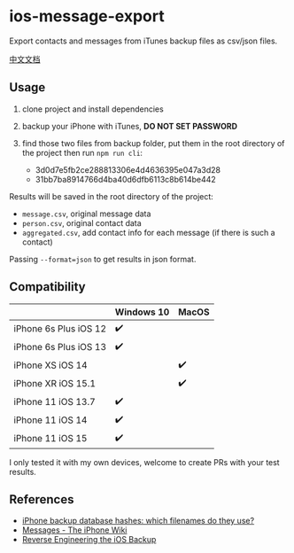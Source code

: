 # ios-message-export

Export contacts and messages from iTunes backup files as csv/json files.

[中文文档](./README.zh.md)

## Usage

1. clone project and install dependencies

2. backup your iPhone with iTunes, **DO NOT SET PASSWORD**

3. find those two files from backup folder, put them in the root directory of the project then run `npm run cli`:

   - 3d0d7e5fb2ce288813306e4d4636395e047a3d28
   - 31bb7ba8914766d4ba40d6dfb6113c8b614be442

Results will be saved in the root directory of the project:

- `message.csv`, original message data
- `person.csv`, original contact data
- `aggregated.csv`, add contact info for each message (if there is such a contact)

Passing `--format=json` to get results in json format.

## Compatibility

| | Windows 10 | MacOS |
| - | - | - |
| iPhone 6s Plus iOS 12 | ✔️ | |
| iPhone 6s Plus iOS 13 | ✔️ | |
| iPhone XS iOS 14 | | ✔️ |
| iPhone XR iOS 15.1 | | ✔️ |
| iPhone 11 iOS 13.7 | ✔️ | |
| iPhone 11 iOS 14 | ✔️ | |
| iPhone 11 iOS 15 | ✔️ | |

I only tested it with my own devices, welcome to create PRs with your test results.

## References

- [iPhone backup database hashes: which filenames do they use?](https://www.iphonebackupextractor.com/blog/iphone-backup-location-all-files-extension/)
- [Messages - The iPhone Wiki](https://www.theiphonewiki.com/wiki/Messages#message)
- [Reverse Engineering the iOS Backup](https://www.richinfante.com/2017/3/16/reverse-engineering-the-ios-backup)
